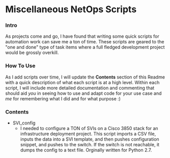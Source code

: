 # Miscellaneous NetOps Scripts

### Intro

As projects come and go, I have found that writing some quick scripts for automation work
can save me a ton of time. These scripts are geared to the "one and done" type of task items
where a full fledged development project would be grossly overkill.


### How To Use

As I add scripts over time, I will update the **Contents** section of this Readme with a 
quick description of what each script is at a high level. Within each script, I will include
more detailed documentation and commenting that should aid *you* in seeing how to use and 
adapt code for your use case and *me* for remembering what I did and for what purpose :)

### Contents

* SVI_config 
	* I needed to configure a TON of SVIs on a Cisco 3850 stack for an infrastructure deployment
	project. This script imports a CSV file, inputs the data into a SVI template, and then pushes 
	configuration snippet, and pushes to the switch. If the switch is not reachable, it dumps the config to
	a text file. Orginally written for Python 2.7.
